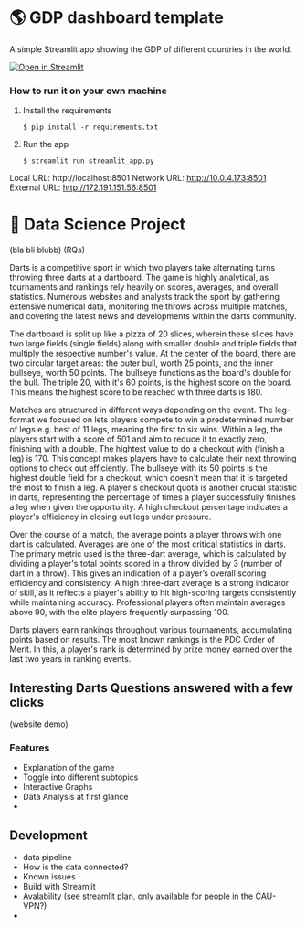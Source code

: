 # :earth_americas: GDP dashboard template

A simple Streamlit app showing the GDP of different countries in the world.

[![Open in Streamlit](https://static.streamlit.io/badges/streamlit_badge_black_white.svg)](https://gdp-dashboard-template.streamlit.app/)

### How to run it on your own machine

1. Install the requirements

   ```
   $ pip install -r requirements.txt
   ```

2. Run the app

   ```
   $ streamlit run streamlit_app.py
   ```


Local URL: http://localhost:8501
Network URL: http://10.0.4.173:8501
External URL: http://172.191.151.56:8501

# :dart: Data Science Project
(bla bli blubb)
(RQs)


Darts is a competitive sport in which two players take alternating turns throwing three darts at a dartboard. The game is highly analytical, as tournaments and rankings rely heavily on scores, averages, and overall statistics. Numerous websites and analysts track the sport by gathering extensive numerical data, monitoring the throws across multiple matches, and covering the latest news and developments within the darts community.

The dartboard is split up like a pizza of 20 slices, wherein these slices have two large fields (single fields) along with smaller double and triple fields that multiply the respective number's value. At the center of the board, there are two circular target areas: the outer bull, worth 25 points, and the inner bullseye, worth 50 points. The bullseye functions as the board's double for the bull. The triple 20, with it's 60 points, is the highest score on the board. This means the highest score to be reached with three darts is 180.

Matches are structured in different ways depending on the event. The leg-format we focused on lets players compete to win a predetermined number of legs e.g. best of 11 legs, meaning the first to six wins. Within a leg, the players start with a score of 501 and aim to reduce it to exactly zero, finishing with a double. The hightest value to do a checkout with (finish a leg) is 170. This concept makes players have to calculate their next throwing options to check out efficiently. The bullseye with its 50 points is the highest double field for a checkout, which doesn't mean that it is targeted the most to finish a leg. A player's checkout quota is another crucial statistic in darts, representing the percentage of times a player successfully finishes a leg when given the opportunity. A high checkout percentage indicates a player's efficiency in closing out legs under pressure.

Over the course of a match, the average points a player throws with one dart is calculated. Averages are one of the most critical statistics in darts. The primary metric used is the three-dart average, which is calculated by dividing a player's total points scored in a throw divided by 3 (number of dart in a throw). This gives an indication of a player’s overall scoring efficiency and consistency. A high three-dart average is a strong indicator of skill, as it reflects a player's ability to hit high-scoring targets consistently while maintaining accuracy. Professional players often maintain averages above 90, with the elite players frequently surpassing 100.

Darts players earn rankings throughout various tournaments, accumulating points based on results. The most known rankings is the PDC Order of Merit. In this, a player's rank is determined by prize money earned over the last two years in ranking events.

## Interesting Darts Questions answered with a few clicks
(website demo)

### Features
- Explanation of the game
- Toggle into different subtopics
- Interactive Graphs
- Data Analysis at first glance
- 

## Development
- data pipeline
- How is the data connected?
- Known issues
- Build with Streamlit
- Avalability (see streamlit plan, only available for people in the CAU-VPN?)
- 
